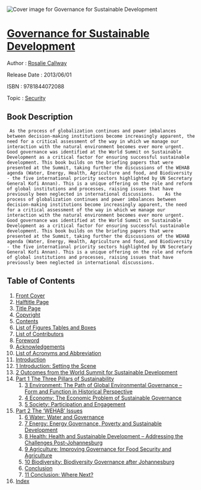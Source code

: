 ![Cover image for Governance for Sustainable Development](https://imgdetail.ebookreading.net/cover/cover/security/EB9781844072088.jpg)

[Governance for Sustainable Development](https://ebookreading.net/view/book/Governance+for+Sustainable+Development-EB9781844072088_1.html "Governance for Sustainable Development")
====================================================================================================================

Author : [Rosalie Callway](https://ebookreading.net/search/author/Rosalie+Callway)

Release Date : 2013/06/01

ISBN : 9781844072088

Topic : [Security](https://ebookreading.net/search/category/security)

Book Description
-----------------

     As the process of globalization continues and power imbalances between decision-making institutions become increasingly apparent, the need for a critical assessment of the way in which we manage our interaction with the natural environment becomes ever more urgent. Good governance was identified at the World Summit on Sustainable Development as a critical factor for ensuring successful sustainable development. This book builds on the briefing papers that were presented at the Summit, taking further the discussions of the WEHAB agenda (Water, Energy, Health, Agriculture and food, and Biodiversity - the five international priority sectors highlighted by UN Secretary General Kofi Annan). This is a unique offering on the role and reform of global institutions and processes, raising issues that have previously been neglected in international discussions.    As the process of globalization continues and power imbalances between decision-making institutions become increasingly apparent, the need for a critical assessment of the way in which we manage our interaction with the natural environment becomes ever more urgent. Good governance was identified at the World Summit on Sustainable Development as a critical factor for ensuring successful sustainable development. This book builds on the briefing papers that were presented at the Summit, taking further the discussions of the WEHAB agenda (Water, Energy, Health, Agriculture and food, and Biodiversity - the five international priority sectors highlighted by UN Secretary General Kofi Annan). This is a unique offering on the role and reform of global institutions and processes, raising issues that have previously been neglected in international discussions.                 
Table of Contents
-----------------

1. [Front Cover](https://ebookreading.net/view/book/Governance+for+Sustainable+Development-EB9781844072088_1.html)
1. [Halftitle Page](https://ebookreading.net/view/book/Governance+for+Sustainable+Development-EB9781844072088_2.html)
1. [Title Page](https://ebookreading.net/view/book/Governance+for+Sustainable+Development-EB9781844072088_3.html)
1. [Copyright](https://ebookreading.net/view/book/Governance+for+Sustainable+Development-EB9781844072088_4.html)
1. [Contents](https://ebookreading.net/view/book/Governance+for+Sustainable+Development-EB9781844072088_6.html)
1. [List of Figures Tables and Boxes](https://ebookreading.net/view/book/Governance+for+Sustainable+Development-EB9781844072088_0.html)
1. [List of Contributors](https://ebookreading.net/view/book/Governance+for+Sustainable+Development-EB9781844072088_7.html)
1. [Foreword](https://ebookreading.net/view/book/Governance+for+Sustainable+Development-EB9781844072088_8.html)
1. [Acknowledgements](https://ebookreading.net/view/book/Governance+for+Sustainable+Development-EB9781844072088_9.html)
1. [List of Acronyms and Abbreviation](https://ebookreading.net/view/book/Governance+for+Sustainable+Development-EB9781844072088_11.html)
1. [Introduction](https://ebookreading.net/view/book/Governance+for+Sustainable+Development-EB9781844072088_12.html)
1. [1 Introduction: Setting the Scene](https://ebookreading.net/view/book/Governance+for+Sustainable+Development-EB9781844072088_13.html)
1. [2 Outcomes from the World Summit for Sustainable Development](https://ebookreading.net/view/book/Governance+for+Sustainable+Development-EB9781844072088_14.html)
1. [Part 1 The Three Pillars of Sustainability](https://ebookreading.net/view/book/Governance+for+Sustainable+Development-EB9781844072088_15.html)
    1. [3 Environment: The Path of Global Environmental Governance – Form and Function in Historical Perspective](https://ebookreading.net/view/book/Governance+for+Sustainable+Development-EB9781844072088_16.html)
    1. [4 Economy: The Economic Problem of Sustainable Governance](https://ebookreading.net/view/book/Governance+for+Sustainable+Development-EB9781844072088_17.html)
    1. [5 Society: Participation and Engagement](https://ebookreading.net/view/book/Governance+for+Sustainable+Development-EB9781844072088_18.html)
1. [Part 2 The ‘WEHAB’ Issues](https://ebookreading.net/view/book/Governance+for+Sustainable+Development-EB9781844072088_19.html)
    1. [6 Water: Water and Governance](https://ebookreading.net/view/book/Governance+for+Sustainable+Development-EB9781844072088_20.html)
    1. [7 Energy: Energy Governance, Poverty and Sustainable Development](https://ebookreading.net/view/book/Governance+for+Sustainable+Development-EB9781844072088_21.html)
    1. [8 Health: Health and Sustainable Development – Addressing the Challenges Post-Johannesburg](https://ebookreading.net/view/book/Governance+for+Sustainable+Development-EB9781844072088_22.html)
    1. [9 Agriculture: Improving Governance for Food Security and Agriculture](https://ebookreading.net/view/book/Governance+for+Sustainable+Development-EB9781844072088_23.html)
    1. [10 Biodiversity: Biodiversity Governance after Johannesburg](https://ebookreading.net/view/book/Governance+for+Sustainable+Development-EB9781844072088_0.html)
    1. [Conclusion](https://ebookreading.net/view/book/Governance+for+Sustainable+Development-EB9781844072088_24.html)
    1. [11 Conclusion: Where Next?](https://ebookreading.net/view/book/Governance+for+Sustainable+Development-EB9781844072088_26.html)
1. [Index](https://ebookreading.net/view/book/Governance+for+Sustainable+Development-EB9781844072088_0.html)

